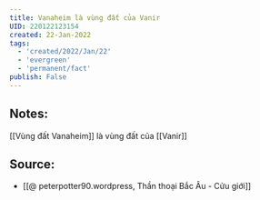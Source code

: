 ```yaml
---
title: Vanaheim là vùng đất của Vanir
UID: 220122123154
created: 22-Jan-2022
tags:
  - 'created/2022/Jan/22'
  - 'evergreen'
  - 'permanent/fact'
publish: False
---
```

## Notes:
[[Vùng đất Vanaheim]] là vùng đất của [[Vanir]]

## Source:
- [[@ peterpotter90.wordpress, Thần thoại Bắc Âu - Cửu giới]]


